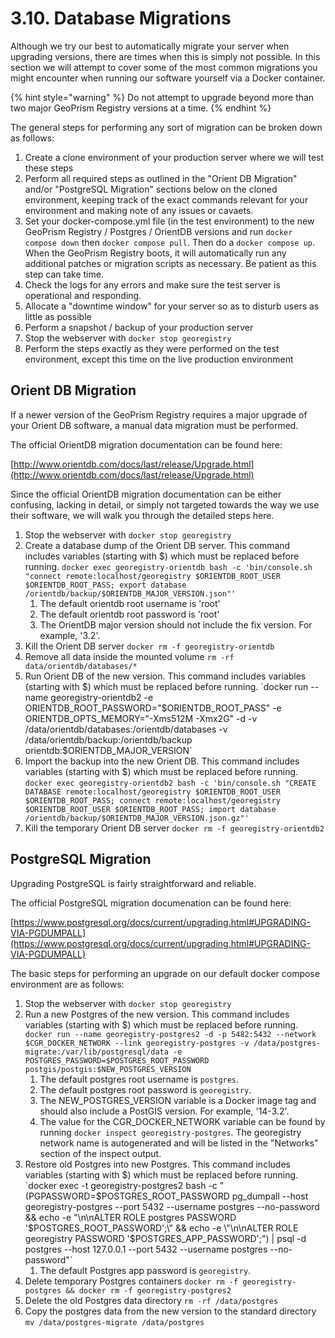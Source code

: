 # 3.10. Database Migrations

Although we try our best to automatically migrate your server when upgrading versions, there are times when this is simply not possible. In this section we will attempt to cover some of the most common migrations you might encounter when running our software yourself via a Docker container.

{% hint style="warning" %}
Do not attempt to upgrade beyond more than two major GeoPrism Registry versions at a time.
{% endhint %}

The general steps for performing any sort of migration can be broken down as follows:

1. Create a clone environment of your production server where we will test these steps
2. Perform all required steps as outlined in the "Orient DB Migration" and/or "PostgreSQL Migration" sections below on the cloned environment, keeping track of the exact commands relevant for your environment and making note of any issues or cavaets.
3. Set your docker-compose.yml file (in the test environment) to the new GeoPrism Registry / Postgres / OrientDB versions and run `docker compose down` then `docker compose pull`. Then do a `docker compose up`. When the GeoPrism Registry boots, it will automatically run any additional patches or migration scripts as necessary. Be patient as this step can take time.
4. Check the logs for any errors and make sure the test server is operational and responding.
5. Allocate a "downtime window" for your server so as to disturb users as little as possible
6. Perform a snapshot / backup of your production server
7. Stop the webserver with `docker stop georegistry`
8. Perform the steps exactly as they were performed on the test environment, except this time on the live production environment

## Orient DB Migration

If a newer version of the GeoPrism Registry requires a major upgrade of your Orient DB software, a manual data migration must be performed.

The official OrientDB migration documentation can be found here:

[http://www.orientdb.com/docs/last/release/Upgrade.html](http://www.orientdb.com/docs/last/release/Upgrade.html)

Since the official OrientDB migration documentation can be either confusing, lacking in detail, or simply not targeted towards the way we use their software, we will walk you through the detailed steps here.

1. Stop the webserver with `docker stop georegistry`
2. Create a database dump of the Orient DB server. This command includes variables (starting with $) which must be replaced before running. `docker exec georegistry-orientdb bash -c 'bin/console.sh "connect remote:localhost/georegistry $ORIENTDB_ROOT_USER $ORIENTDB_ROOT_PASS; export database /orientdb/backup/$ORIENTDB_MAJOR_VERSION.json"'`
   1. The default orientdb root username is 'root'
   2. The default orientdb root password is 'root'
   3. The OrientDB major version should not include the fix version. For example, '3.2'.
3. Kill the Orient DB server `docker rm -f georegistry-orientdb`
4. Remove all data inside the mounted volume `rm -rf data/orientdb/databases/*`
5. Run Orient DB of the new version. This command includes variables (starting with $) which must be replaced before running. `docker run --name georegistry-orientdb2 -e ORIENTDB_ROOT_PASSWORD="$ORIENTDB_ROOT_PASS" -e ORIENTDB_OPTS_MEMORY="-Xms512M -Xmx2G" -d -v /data/orientdb/databases:/orientdb/databases -v /data/orientdb/backup:/orientdb/backup orientdb:$ORIENTDB_MAJOR_VERSION`
6. Import the backup into the new Orient DB. This command includes variables (starting with $) which must be replaced before running. `docker exec georegistry-orientdb2 bash -c 'bin/console.sh "CREATE DATABASE remote:localhost/georegistry $ORIENTDB_ROOT_USER $ORIENTDB_ROOT_PASS; connect remote:localhost/georegistry $ORIENTDB_ROOT_USER $ORIENTDB_ROOT_PASS; import database /orientdb/backup/$ORIENTDB_MAJOR_VERSION.json.gz"'`
7. Kill the temporary Orient DB server `docker rm -f georegistry-orientdb2`

## PostgreSQL Migration

Upgrading PostgreSQL is fairly straightforward and reliable.

The official PostgreSQL migration documenation can be found here:

[https://www.postgresql.org/docs/current/upgrading.html#UPGRADING-VIA-PGDUMPALL](https://www.postgresql.org/docs/current/upgrading.html#UPGRADING-VIA-PGDUMPALL)

The basic steps for performing an upgrade on our default docker compose environment are as follows:

1. Stop the webserver with `docker stop georegistry`
2. Run a new Postgres of the new version. This command includes variables (starting with $) which must be replaced before running. `docker run --name georegistry-postgres2 -d -p 5482:5432 --network $CGR_DOCKER_NETWORK --link georegistry-postgres -v /data/postgres-migrate:/var/lib/postgresql/data -e POSTGRES_PASSWORD=$POSTGRES_ROOT_PASSWORD postgis/postgis:$NEW_POSTGRES_VERSION`
   1. The default postgres root username is `postgres`.
   2. The default postgres root password is `georegistry`.
   3. The NEW\_POSTGRES\_VERSION variable is a Docker image tag and should also include a PostGIS version. For example, '14-3.2'.
   4. The value for the CGR\_DOCKER\_NETWORK variable can be found by running `docker inspect georegistry-postgres`. The georegistry network name is autogenerated and will be listed in the "Networks" section of the inspect output.
3. Restore old Postgres into new Postgres. This command includes variables (starting with $) which must be replaced before running. `docker exec -t georegistry-postgres2 bash -c "(PGPASSWORD=$POSTGRES_ROOT_PASSWORD pg_dumpall --host georegistry-postgres --port 5432 --username postgres --no-password && echo -e \"\n\nALTER ROLE postgres PASSWORD '$POSTGRES_ROOT_PASSWORD';\" && echo -e \"\n\nALTER ROLE georegistry PASSWORD '$POSTGRES_APP_PASSWORD';\") | psql -d postgres --host 127.0.0.1 --port 5432 --username postgres --no-password"`
   1. The default Postgres app password is `georegistry`.
4. Delete temporary Postgres containers `docker rm -f georegistry-postgres && docker rm -f georegistry-postgres2`
5. Delete the old Postgres data directory `rm -rf /data/postgres`
6. Copy the postgres data from the new version to the standard directory `mv /data/postgres-migrate /data/postgres`
